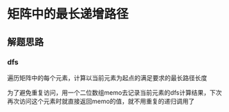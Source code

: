 # 矩阵中的最长递增路径

## 解题思路

### dfs

遍历矩阵中的每个元素，计算以当前元素为起点的满足要求的最长路径长度

为了避免重复访问，用一个二位数组memo去记录当前元素的dfs计算结果，下次再次访问这个元素时就直接返回memo的值，就不用重复的递归调用了
